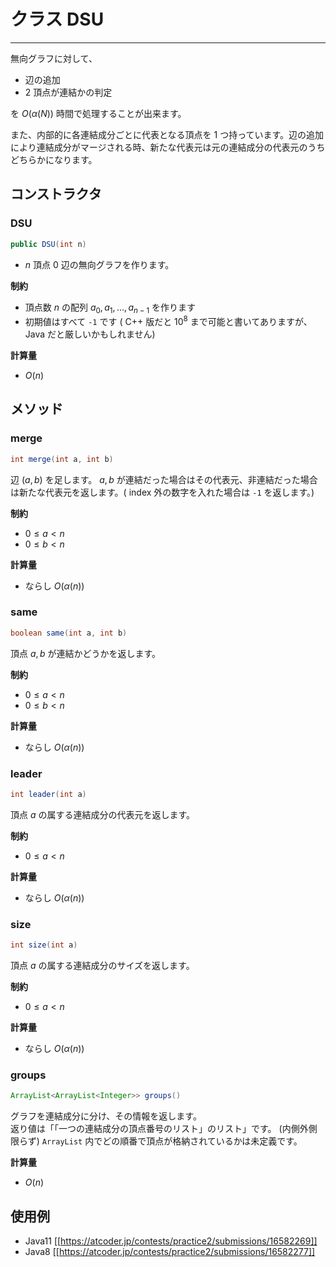 # クラス DSU
- - -

無向グラフに対して、

* 辺の追加
* $2$ 頂点が連結かの判定

を $O(\alpha(N))$ 時間で処理することが出来ます。

また、内部的に各連結成分ごとに代表となる頂点を $1$ つ持っています。辺の追加により連結成分がマージされる時、新たな代表元は元の連結成分の代表元のうちどちらかになります。

## コンストラクタ
### DSU
```java
public DSU(int n)
```

* $n$ 頂点 $0$ 辺の無向グラフを作ります。

**制約**
* 頂点数 $n$ の配列 $a_0, a_1, \dots, a_{n-1}$ を作ります
* 初期値はすべて `-1` です
( C++ 版だと $10^8$ まで可能と書いてありますが、Java だと厳しいかもしれません)

**計算量**
* $O(n)$

## メソッド
### merge
```java
int merge(int a, int b)
```
辺 $(a,b)$ を足します。
$a,b$ が連結だった場合はその代表元、非連結だった場合は新たな代表元を返します。( index 外の数字を入れた場合は `-1` を返します。)

**制約**
* $0 \leq a < n$
* $0 \leq b < n$

**計算量**
* ならし $O(\alpha(n))$

### same
```java
boolean same(int a, int b)
```
頂点 $a,b$ が連結かどうかを返します。

**制約**
* $0 \leq a < n$
* $0 \leq b < n$

**計算量**
* ならし $O(\alpha(n))$

### leader
```java
int leader(int a)
```
頂点 $a$ の属する連結成分の代表元を返します。

**制約**
* $0 \leq a < n$

**計算量**
* ならし $O(\alpha(n))$

### size
```java
int size(int a)
```
頂点 $a$ の属する連結成分のサイズを返します。

**制約**
* $0 \leq a < n$

**計算量**
* ならし $O(\alpha(n))$

### groups
```java
ArrayList<ArrayList<Integer>> groups()
```
グラフを連結成分に分け、その情報を返します。  
返り値は「「一つの連結成分の頂点番号のリスト」のリスト」です。 (内側外側限らず) `ArrayList` 内でどの順番で頂点が格納されているかは未定義です。

**計算量**
* $O(n)$

## 使用例
- Java11
[[https://atcoder.jp/contests/practice2/submissions/16582269]]
- Java8
[[https://atcoder.jp/contests/practice2/submissions/16582277]]
